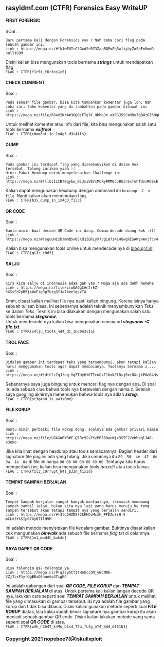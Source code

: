 ## rasyidmf.com (CTFR) Forensics Easy WriteUP

#### FIRST FORENSIC
SOal :
```
Baru pertama kali dengan Forensics yaa ? Nah coba cari flag pada sebuah gambar ini. 
Link : https://mega.nz/#!k1wEUIrC!GxdSeRZ3ZapRQPoFqRwfiyhyZoSpFnUnmD-nulltG9M
```
Disini kalian bisa mengunakan tools bernama __*strings*__ untuk mendapatkan flag.  
`FLAG : CTFR{f1r5t_f0r3ns1c5}`

#### CHECK COMMENT
Soal :
```
Pada sebuah file gambar, bisa kita tambahkan komentar juga loh, Nah coba cari tahu komentar yang di tambahkan pada gambar dibawah ini
Link : https://mega.nz/file/R84V2KrA#3GQ8jFTglK_ObMeJx_oXRGJ5SCmMDy7gBUzGZ6NgWeM
```
Untuk meilhat komentar atau info dari file, kita bisa mengunakan salah satu tools bernama __*exiftool*__  
`FLAG : CTFR{c0mm3nt_1n_1m4g3_d3t41ls}`

#### DUMP
Soal :
```
Pada gambar ini terdapat flag yang disembunyikan di dalam hex tersebut. Tolong carikan yaah :(
Hint: Pakai Hexdump untuk menyelesaikan Challenge ini
Link : https://mega.nz/#!llQi1LCB!8qybw_QiJsiVB7xMCXyRMMGcJBGshSxTohTdvsRO8xE
```
Kalian dapat mengunakan hexdump dengan command ini `hexdump -C -v file`. Nanti kalian akan menemukan flag.  
`FLAG : CTFR{h3x_dump_1n_1m4g3_f1l3}`

#### QR CODE
Soal :
```
Bantu mimin buat decode QR Code ini dong. Cuman decode doang kok :)))
Link : https://mega.nz/#!sgoUHIzb!mmQ5v0JKd1ZQRLyX73gi87z414UwgRISAWynAnjfcv4
```
Kalian bisa mengunakan tools online untuk mendecode nya di [blog.qr4.nl](https://blog.qr4.nl/Online-QR-Code-Decoder.aspx).  
`FLAG : CTFR{qi3r_c0d3}`

#### SALJU
Soal :
```
Kira kira salju di indonesia adaa gak yaa ? Moga aja ada dehh hehehe
Link : https://mega.nz/file/clwUAQgC#n2rEZ-RGSxEd2pR5jxUoEtgRp7Uzg3YJa7kvelqszTA
```
Emm, disaat kalian melihat file nya pasti kalian bingung. Karena isinya hanya sebuah tulisan biasa, Ini sebenarnya adalah teknik menyembunyikan *Teks* ke dalam *Teks*. Teknik ini bisa dilakukan dengan mengunakan salah satu tools bernama __*stegsnow*__.  
Untuk mendecode nya kalian bisa mengunakan command __*stegsnow -C file.txt*__.  
`FLAG : CTFR{s4lju_t1d4k_4d4_d1_1nd0n3s1a}`

#### TROL FACE
Soal :
```
Didalam gambar ini terdapat teks yang tersembunyi, akan tetapi kalian harus menggunakan tools agar dapat membacanya. Toolsnya bernama z....
Link : https://mega.nz/#!dth2zZqJ!eq_VqZTUyHYKTEruOxT1bvkElDsj0xcRXcjkPOe04Hs
```
Sebenarnya saya juga bingung untuk mencari flag nya dengan apa. Di soal itu ada sebuah clue bahwa tools nya berawalan dengan nama *z*. Setelah saya googling akhirnya menemukan bahwa tools nya adlah __*zsteg*__.  
`FLAG : CTFR{st3g4n0_1s_aw3s0me}`

#### FILE KORUP
Soal :
```
Bantu mimin perbaiki file korup dong, soalnya ada gambar privasi mimin
Link : https://mega.nz/file/U8AGnRYR#F_Q7Rr9SsFKzMR5S9acWje3S5F2VehheqlJA0-e3emo
```
Jika kita lihat dengan hexdump atau tools semacamnya, Bagian header dari signature file png ini ada yang hilang. Jika umumnya itu `89  50  4e  47  0d  0a  1a  0a` di file ini hanya `00 00 00 00 00 00 00`. Tentunya kita harus memperbaiki ini, kalian bisa mengunakan tools *hexedit* atau tools  lainya.  
`FLAG : CTFR{f1l3_c0rrupt_h4s_b33n_f1x3d}`

#### TEMPAT SAMPAH BERJALAN
Soal :
```
Tempat Sampah berjalan sangat banyak manfaatnya, termasuk membuang sampah sambil jalan, bukan kita nya lagi yang harus menuju ke tong sampah tersebut akan tetapi tempat nya yang berjalan sendiri. 
Link : https://mega.nz/#!4to2HZDS!2kRHDvMcmH_PFEZu5rH-5-mCLd5YkSIp07Xy0TIlH9M
```
Ini adalah metode menyisipkan file kedalam gambar. Buktinya disaat kalian cek mengunakan __*binwalk*__ ada sebuah file bernama *flag.txt* di dalamnya.  
`FLAG : CTFR{1n1_mud4h_buk4n}`

#### SAYA DAPET QR CODE
Soal :
```
Bisa tolongin ga? tolongin ya...
Link : https://mega.nz/#!qZsySCYI!HoGccQNjyBCNRE-VZjTcxF1yrGgBRxO0nue6o3TigK4
```
Ini adalah gabungan dari soal __*QR CODE*__, __*FILE KORUP*__ dan __*TEMPAT SAMPAH BERJALAN*__ di atas. Untuk pertama kali kalian jangan decode QR nya. lakukan cara seperti soal __*TEMPAT SAMPAH BERJALAN*__ untuk melihat file yang dimasukan di gambar tersebut. Isi nya adalah file gambar yang korup dan tidak bisa dibaca. Disini kalian gunakan metode seperti soal __*FILE KORUP*__ diatas, lalu kalau sudah benar signature nya gambar korup itu akan menjadi sebuah gambar QR code. Disini kalian lakukan metode yang sama seperti soal __*QR CODE*__ di atas.   
`FLAG : CTFR{w4h_h3b4T_k4Mu_b1s4_T4u_fL4g_nY4_4d4_d151N1}`


### Copyright 2021 nopebee7(@)skullxploit
